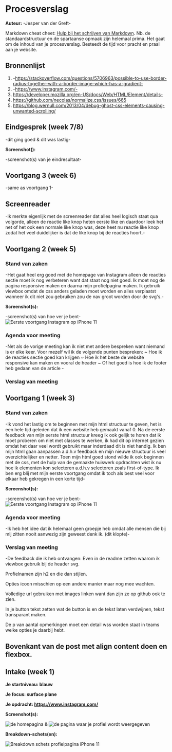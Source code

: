 # Procesverslag
**Auteur:** -Jesper van der Greft-

Markdown cheat cheet: [Hulp bij het schrijven van Markdown](https://github.com/adam-p/markdown-here/wiki/Markdown-Cheatsheet). Nb. de standaardstructuur en de spartaanse opmaak zijn helemaal prima. Het gaat om de inhoud van je procesverslag. Besteedt de tijd voor pracht en praal aan je website.



## Bronnenlijst
1. -https://stackoverflow.com/questions/5706963/possible-to-use-border-radius-together-with-a-border-image-which-has-a-gradient-
2. -https://www.instagram.com/-
3. https://developer.mozilla.org/en-US/docs/Web/HTML/Element/details-
4. https://github.com/necolas/normalize.css/issues/665
5. https://blog.wernull.com/2013/04/debug-ghost-css-elements-causing-unwanted-scrolling/ 



## Eindgesprek (week 7/8)

-dit ging goed & dit was lastig-

**Screenshot():**

-screenshot(s) van je eindresultaat-



## Voortgang 3 (week 6)

-same as voortgang 1-

## Screenreader

-Ik merkte eigenlijk met de screenreader dat alles heel logisch staat qua volgorde, alleen de reactie like knop heten eerste like en daardoor leek het net of het ook een normale like knop was, deze heet nu reactie like knop zodat het veel duidelijker is dat de like knop bij de reacties hoort.-

## Voortgang 2 (week 5)

### Stand van zaken

-Het gaat heel erg goed met de homepage van Instagram alleen de reacties sectie moet ik nog verbeteren want dat staat nog niet goed.
Ik moet nog de pagina responsive maken en daarna mijn profielpagina maken.
Ik gebruik viewbox omdat de css anders geladen moet worden en alles verplaatst wanneer ik dit niet zou gebruiken zou de nav groot worden door de svg's.-

**Screenshot(s):**

-screenshot(s) van hoe ver je bent-
![Eerste voortgang Instagram op iPhone 11](images/tweedevoortgang.png)

### Agenda voor meeting

-Net als de vorige meeting kan ik niet met andere bespreken want niemand is er elke keer.
Voor mezelf wil ik de volgende punten bespreken:
~ Hoe ik de reacties sectie goed kan krijgen
~ Hoe ik het beste de website responsive kan maken en vooral de header
~ Of het goed is hoe ik de footer heb gedaan van de article -


### Verslag van meeting



## Voortgang 1 (week 3)

### Stand van zaken

-Ik vond het lastig om te beginnen met mijn html structuur te geven, het is een hele tijd geleden dat ik
een website heb gemaakt vanaf 0. Na de eerste feedback van mijn eerste html structuur kreeg ik ook gelijk te
horen dat ik moet proberen om niet met classes te werken, ik had dit op internet gezien omdat het daar veel wordt
gebruikt maar inderdaad dit is niet handig. Ik ben mijn html gaan aanpassen a.d.h.v feedback en mijn nieuwe structuur
is veel overzichtelijker en netter.
Toen mijn html goed stond wilde ik ook beginnen met de css, met de hulp van de gemaakte huiswerk opdrachten wist ik nu
hoe ik elementen kon selecteren a.d.h.v selectoren zoals first-of-type.
Ik ben erg blij met mijn eerste voortgang omdat ik toch als best veel voor elkaar heb gekregen in een korte tijd-

**Screenshot(s):**

-screenshot(s) van hoe ver je bent-
![Eerste voortgang Instagram op iPhone 11](images/eerstevoortgang.png)

### Agenda voor meeting

-Ik heb het idee dat ik helemaal geen groepje heb omdat alle mensen die bij mij zitten nooit aanwezig zijn geweest denk ik. (dit klopte)-


### Verslag van meeting

-De feedback die ik heb ontvangen: 
Even in de readme zetten waarom ik viewbox gebruik bij de header svg.

Profielnamen zijn h2 en die dan stijlen.

Opties icoon misschien op een andere manier maar nog mee wachten.

Volledige url gebruiken met images linken want dan zijn ze op github ook te zien.

In je button tekst zetten wat de button is en de tekst laten verdwijnen, tekst transparant maken.

De p van aantal opmerkingen moet een detail wss worden staat in teams welke opties je daarbij hebt.

Bovenkant van de post met align content doen en flexbox.
-



## Intake (week 1)

**Je startniveau: blauw**

**Je focus: surface plane**

**Je opdracht: https://www.instagram.com/** 

**Screenshot(s):**

![de homepagina](images/instagram-homepage.PNG)
&
![de pagina waar je profiel wordt weergegeven](images/instagram-profiel.PNG)

**Breakdown-schets(en):**

![Breakdown schets profielpagina iPhone 11](images/breakdown-schets-profiel.png)
